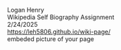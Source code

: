 Logan Henry <br>
Wikipedia Self Biography Assignment <br>
2/24/2025 <br>
https://leh5806.github.io/wiki-page/ <br>
embeded picture of your page

